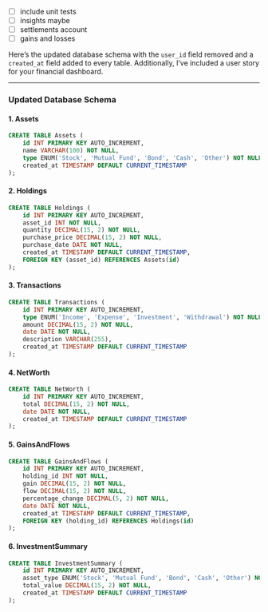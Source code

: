 - [ ] include unit tests
- [ ] insights maybe
- [ ] settlements account
- [ ] gains and losses 

Here’s the updated database schema with the `user_id` field removed and a `created_at` field added to every table. Additionally, I’ve included a user story for your financial dashboard.

---

### Updated Database Schema

#### 1. **Assets**
```sql
CREATE TABLE Assets (
    id INT PRIMARY KEY AUTO_INCREMENT,
    name VARCHAR(100) NOT NULL,
    type ENUM('Stock', 'Mutual Fund', 'Bond', 'Cash', 'Other') NOT NULL,
    created_at TIMESTAMP DEFAULT CURRENT_TIMESTAMP
);
```

#### 2. **Holdings**
```sql
CREATE TABLE Holdings (
    id INT PRIMARY KEY AUTO_INCREMENT,
    asset_id INT NOT NULL,
    quantity DECIMAL(15, 2) NOT NULL,
    purchase_price DECIMAL(15, 2) NOT NULL,
    purchase_date DATE NOT NULL,
    created_at TIMESTAMP DEFAULT CURRENT_TIMESTAMP,
    FOREIGN KEY (asset_id) REFERENCES Assets(id)
);
```

#### 3. **Transactions**
```sql
CREATE TABLE Transactions (
    id INT PRIMARY KEY AUTO_INCREMENT,
    type ENUM('Income', 'Expense', 'Investment', 'Withdrawal') NOT NULL,
    amount DECIMAL(15, 2) NOT NULL,
    date DATE NOT NULL,
    description VARCHAR(255),
    created_at TIMESTAMP DEFAULT CURRENT_TIMESTAMP
);
```

#### 4. **NetWorth**
```sql
CREATE TABLE NetWorth (
    id INT PRIMARY KEY AUTO_INCREMENT,
    total DECIMAL(15, 2) NOT NULL,
    date DATE NOT NULL,
    created_at TIMESTAMP DEFAULT CURRENT_TIMESTAMP
);
```

#### 5. **GainsAndFlows**
```sql
CREATE TABLE GainsAndFlows (
    id INT PRIMARY KEY AUTO_INCREMENT,
    holding_id INT NOT NULL,
    gain DECIMAL(15, 2) NOT NULL,
    flow DECIMAL(15, 2) NOT NULL,
    percentage_change DECIMAL(5, 2) NOT NULL,
    date DATE NOT NULL,
    created_at TIMESTAMP DEFAULT CURRENT_TIMESTAMP,
    FOREIGN KEY (holding_id) REFERENCES Holdings(id)
);
```

#### 6. **InvestmentSummary**
```sql
CREATE TABLE InvestmentSummary (
    id INT PRIMARY KEY AUTO_INCREMENT,
    asset_type ENUM('Stock', 'Mutual Fund', 'Bond', 'Cash', 'Other') NOT NULL,
    total_value DECIMAL(15, 2) NOT NULL,
    created_at TIMESTAMP DEFAULT CURRENT_TIMESTAMP
);
```
